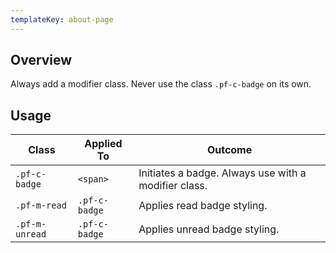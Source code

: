 ```yaml
---
templateKey: about-page
---
```

## Overview

Always add a modifier class. Never use the class `.pf-c-badge` on its own.


## Usage

| Class | Applied To | Outcome |
| -- | -- | -- |
| `.pf-c-badge` | `<span>` | Initiates a badge. Always use with a modifier class. |
| `.pf-m-read` | `.pf-c-badge` | Applies read badge styling. |
| `.pf-m-unread` | `.pf-c-badge` | Applies unread badge styling. |
